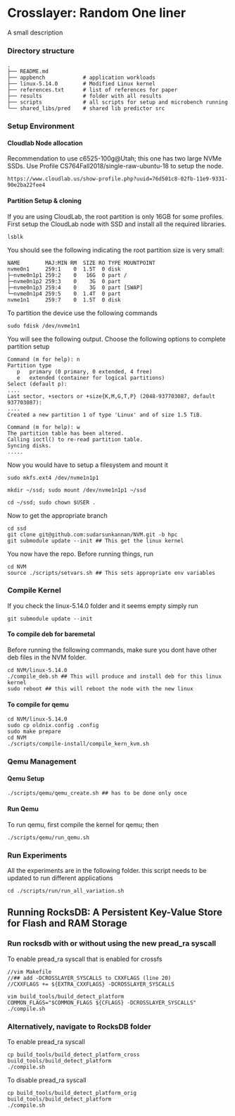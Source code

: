 Crosslayer: Random One liner
==================================================

A small description


### Directory structure
```
.
├── README.md
├── appbench            # application workloads
├── linux-5.14.0        # Modified Linux kernel
├── references.txt      # list of references for paper
├── results             # folder with all results 
├── scripts             # all scripts for setup and microbench running
└── shared_libs/pred    # shared lib predictor src
```


### Setup Environment


#### Cloudlab Node allocation
Recommendation to use c6525-100g@Utah; this one has two large NVMe SSDs.
Use Profile CS764Fall2018/single-raw-ubuntu-18 to setup the node.
```
https://www.cloudlab.us/show-profile.php?uuid=76d501c8-02fb-11e9-9331-90e2ba22fee4
```

#### Partition Setup & cloning

If you are using CloudLab, the root partition is only 16GB for some profiles.
First setup the CloudLab node with SSD and install all the required libraries.

```
lsblk
```

You should see the following indicating the root partition size is very small:

```
NAME        MAJ:MIN RM  SIZE RO TYPE MOUNTPOINT
nvme0n1     259:1    0  1.5T  0 disk 
├─nvme0n1p1 259:2    0   16G  0 part /
├─nvme0n1p2 259:3    0    3G  0 part 
├─nvme0n1p3 259:4    0    3G  0 part [SWAP]
└─nvme0n1p4 259:5    0  1.4T  0 part 
nvme1n1     259:7    0  1.5T  0 disk 
```

To partition the device use the following commands

```
sudo fdisk /dev/nvme1n1
```

You will see the following output. Choose the following options to complete partition setup
```
Command (m for help): n
Partition type
   p   primary (0 primary, 0 extended, 4 free)
   e   extended (container for logical partitions)
Select (default p):
....
Last sector, +sectors or +size{K,M,G,T,P} (2048-937703087, default 937703087):
....
Created a new partition 1 of type 'Linux' and of size 1.5 TiB.

Command (m for help): w
The partition table has been altered.
Calling ioctl() to re-read partition table.
Syncing disks.
.....
```

Now you would have to setup a filesystem and mount it 

```
sudo mkfs.ext4 /dev/nvme1n1p1

mkdir ~/ssd; sudo mount /dev/nvme1n1p1 ~/ssd

cd ~/ssd; sudo chown $USER .
```


Now to get the appropriate branch

```
cd ssd
git clone git@github.com:sudarsunkannan/NVM.git -b hpc
git submodule update --init ## This get the linux kernel
```

You now have the repo. Before running things, run

```
cd NVM
source ./scripts/setvars.sh ## This sets appropriate env variables
```



### Compile Kernel

If you check the linux-5.14.0 folder and it seems empty simply run

```
git submodule update --init
```

#### To compile deb for baremetal

Before running the following commands, make sure you dont have other deb files in the NVM folder.

```
cd NVM/linux-5.14.0
./compile_deb.sh ## This will produce and install deb for this linux kernel
sudo reboot ## this will reboot the node with the new linux 
```

#### To compile for qemu

```
cd NVM/linux-5.14.0
sudo cp oldnix.config .config
sudo make prepare
cd NVM
./scripts/compile-install/compile_kern_kvm.sh
```

### Qemu Management

#### Qemu Setup

```
./scripts/qemu/qemu_create.sh ## has to be done only once
```

#### Run Qemu
To run qemu, first compile the kernel for qemu; then

```
./scripts/qemu/run_qemu.sh
```


### Run Experiments
All the experiments are in the following folder.
this script needs to be updated to run different applications

```
cd ./scripts/run/run_all_variation.sh
```

## Running RocksDB: A Persistent Key-Value Store for Flash and RAM Storage

### Run rocksdb with or without using the new pread_ra syscall

To enable pread_ra syscall that is enabled for crossfs
```
//vim Makefile
//## add -DCROSSLAYER_SYSCALLS to CXXFLAGS (line 20)
//CXXFLAGS += ${EXTRA_CXXFLAGS} -DCROSSLAYER_SYSCALLS

vim build_tools/build_detect_platform
COMMON_FLAGS="$COMMON_FLAGS ${CFLAGS} -DCROSSLAYER_SYSCALLS"
./compile.sh
```

### Alternatively, navigate to RocksDB folder
To enable pread_ra syscall
```
cp build_tools/build_detect_platform_cross build_tools/build_detect_platform
./compile.sh
```

To disable pread_ra syscall
```
cp build_tools/build_detect_platform_orig build_tools/build_detect_platform
./compile.sh
```




